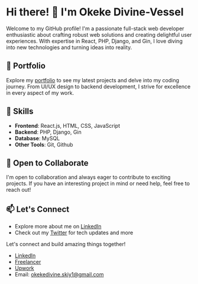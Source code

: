 # Hi there! 👋 I'm Okeke Divine-Vessel

Welcome to my GitHub profile! I'm a passionate full-stack web developer enthusiastic about crafting robust web solutions and creating delightful user experiences. With expertise in React, PHP, Django, and Gin, I love diving into new technologies and turning ideas into reality.

## 🚀 Portfolio
Explore my [portfolio](https://okekedivine.vercel.app/) to see my latest projects and delve into my coding journey. From UI/UX design to backend development, I strive for excellence in every aspect of my work.

## 🔧 Skills
- **Frontend**: React.js, HTML, CSS, JavaScript
- **Backend**: PHP, Django, Gin
- **Database**: MySQL
- **Other Tools**: Git, Github

## 🌱 Open to Collaborate
I'm open to collaboration and always eager to contribute to exciting projects. If you have an interesting project in mind or need help, feel free to reach out!

## 📫 Let's Connect
- Explore more about me on [LinkedIn](https://www.linkedin.com/in/okeke-divine-vessel/)
- Check out my [Twitter](https://twitter.com/divinho__) for tech updates and more

Let's connect and build amazing things together!

- [LinkedIn](https://www.linkedin.com/in/okeke-divine-vessel/)
- [Freelancer]([https://www.upwork.com/freelancers/~013c44adc45fed7438](https://www.freelancer.com/u/okekedivine))
- [Upwork](https://www.upwork.com/freelancers/~013c44adc45fed7438)
- Email: okekedivine.skiy1@gmail.com

<!--
**Okeke-Divine/Okeke-Divine** is a ✨ _special_ ✨ repository because its `README.md` (this file) appears on your GitHub profile.

Here are some ideas to get you started:

- 🔭 I’m currently working on ...
- 🌱 I’m currently learning ...
- 👯 I’m looking to collaborate on ...
- 🤔 I’m looking for help with ...
- 💬 Ask me about ...
- 📫 How to reach me: ...
- 😄 Pronouns: ...
- ⚡ Fun fact: ...
-->
